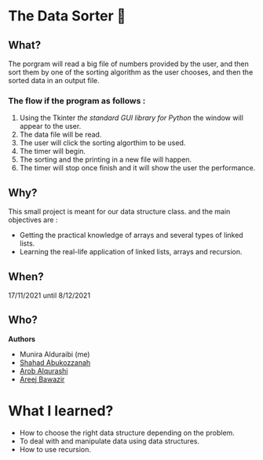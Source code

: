 # The Data Sorter 🧮
## What?
The porgram will read a big file of numbers provided by the user, and then sort them by one of the sorting algorithm as the user chooses, and then the sorted data in an output file.

### The flow if the program as follows :
1. Using the Tkinter *the standard GUI library for Python* the window will appear to the user.
2. The data file will be read.
3. The user will click the sorting algorthim to be used.
4. The timer will begin. 
5. The sorting and the printing in a new file will happen.
6. The timer will stop once finish and it will show the user the performance.

## Why?
This small project is meant for our data structure class. and the main objectives are :
* Getting the practical knowledge of arrays and several types of linked lists.
* Learning the real-life application of linked lists, arrays and recursion.

## When? 
17/11/2021 until 8/12/2021

## Who?
**Authors**
* Munira Alduraibi (me)
* [Shahad Abukozzanah](https://www.linkedin.com/in/shahad-mohammed-2817b0217)
* [Arob Alqurashi](https://www.linkedin.com/in/arob-alqurashi-8158ab242)
* [Areej Bawazir](https://www.linkedin.com/in/AreejAbw123)

# What I learned?
* How to choose the right data structure depending on the problem. 
* To deal with and manipulate data using data structures.
* How to use recursion.
